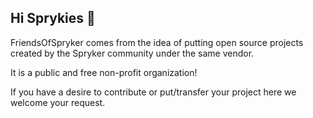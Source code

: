 ## Hi Sprykies 👋

FriendsOfSpryker comes from the idea of putting open source projects created by the Spryker community under the same vendor.

It is a public and free non-profit organization!

If you have a desire to contribute or put/transfer your project here we welcome your request.
